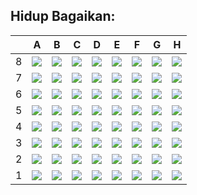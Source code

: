 ## Hidup Bagaikan:

|   | A | B | C | D | E | F | G | H |
| - | - | - | - | - | - | - | - | - |
| 8 |![](-)|![](-)|![](-)|![](-)|![](-)|![](-)|![](-)|![](-)|
| 7 |![](-)|![](-)|![](-)|![](-)|![](-)|![](-)|![](-)|![](-)|
| 6 |![](-)|![](-)|![](-)|![](-)|![](-)|![](-)|![](-)|![](-)|
| 5 |![](-)|![](-)|![](-)|![](-)|![](-)|![](-)|![](-)|![](-)|
| 4 |![](-)|![](-)|![](-)|![](-)|![](-)|![](-)|![](-)|![](-)|
| 3 |![](-)|![](-)|![](-)|![](-)|![](-)|![](-)|![](-)|![](-)|
| 2 |![](-)|![](-)|![](-)|![](-)|![](-)|![](-)|![](-)|![](-)|
| 1 |![](-)|![](-)|![](-)|![](-)|![](-)|![](-)|![](-)|![](-)|

